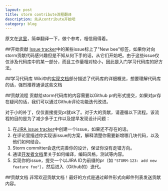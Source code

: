 ```yaml
---
layout: post
title: storm contribute流程翻译
description: 先从contribute开始吧
category: blog
---
```

原文在[这里][1]，简单翻译一下，做个参考，相信用得着。

##开始贡献
[Issue tracker][2]中的某些issue标上了"New bee"标签，如果你对向storm贡献代码感兴趣但是不知从何下手的话，从它们开始吧。由于这些issue仅仅涉及代码库中的某一部分，而且工作量相对较小，因此是入门学习代码库的好方法。

##学习代码库
Wiki中的[实现文档][3]部分描述了代码库的详细概览，想要理解代码库的话，强烈推荐通读这些文档

##贡献流程
贡献给storm代码库的内容需要以Github pr的形式提交，如果对pr存在疑问的话，我们可以通过Github评论功能迭代改进。

对于小的补丁，仅仅直接提交pr就ok了。对于大的贡献，请遵循以下流程。该流程的目的是为了减少多于工作以及提早发现设计问题：

1. 在[JIRA issue tracker][2]中创建一个issue，如果还不存在的话。
2. 在评论里描述你实现该issue的方案，解释清楚你需要新增哪几块代码，以及他们如何结合。
3. Storm committer会迭代完善你的设计，保证你没有走错方向。
4. 通读[开发者文档][4]里关于如何编译，编码风格，测试等内容。
5. 实现你的issue，提交一个以JIRA ID为前缀的pr（如 `"STORM-123: add new feature foo"`），然后进入（Github的）迭代。

##贡献文档
非常欢迎贡献文档！最好的方式是通过邮件形式向邮件列表发送贡献内容。

[Yaotc]:    http://yaotec.info  "Yaotc"
[1]:   http://storm.apache.org/contribute/Contributing-to-Storm.html "Contributing-to-Storm"
[2]:   https://issues.apache.org/jira/browse/STORM "issue tracker"
[3]:   http://storm.apache.org/documentation/Implementation-docs.html "Implementation-docs"
[4]:   https://github.com/apache/storm/blob/master/DEVELOPER.md "DEVELOPER md"